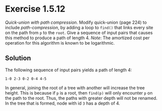 # Exercise 1.5.12

*Quick-union with path compression*. Modify quick-union (page 224) to include
*path-compression*, by adding a loop to `find()` that links every site on the
path from `p` to the `root`. Give a sequence of input pairs that causes this
method to produce a path of length 4.
*Note*: The amortized cost per operation for this algorithm is known to be
logarithmic.

## Solution

The following
sequence of input pairs yields a path of length 4:

```text
1-0 2-3 0-2 0-4 4-5
```

In general, joining the root of a tree with another will increase the tree height.
This is because if `p` is a root, then `find(p)` will only encounter `p` on the path
to the root. Thus, the paths with greater depth will not be renamed. In the
tree that is formed, node with id `3` has a depth of 4.
